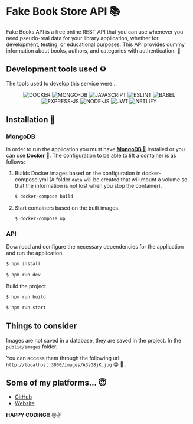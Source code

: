 # Fake Book Store API :books:

Fake Books API is a free online REST API that you can use whenever you need pseudo-real data for your library application, whether for development, testing, or educational purposes. This API provides dummy information about books, authors, and categories with authentication. :closed_book:

## Development tools used :gear:

The tools used to develop this service were...

<div align='center'>

![**DOCKER**](https://img.shields.io/badge/Docker-2CA5E0?style=for-the-badge&logo=docker&logoColor=white)
![**MONGO-DB**](https://img.shields.io/badge/MongoDB-4EA94B?style=for-the-badge&logo=mongodb&logoColor=white)
![**JAVASCRIPT**](https://img.shields.io/badge/JavaScript-323330?style=for-the-badge&logo=javascript&logoColor=F7DF1E)
![**ESLINT**](https://img.shields.io/badge/eslint-3A33D1?style=for-the-badge&logo=eslint&logoColor=white)
![**BABEL**](https://img.shields.io/badge/Babel-F9DC3E?style=for-the-badge&logo=babel&logoColor=white)
![**EXPRESS-JS**](https://img.shields.io/badge/Express%20js-000000?style=for-the-badge&logo=express&logoColor=white)
![**NODE-JS**](https://img.shields.io/badge/Node%20js-339933?style=for-the-badge&logo=nodedotjs&logoColor=white)
![**JWT**](https://img.shields.io/badge/JWT-000000?style=for-the-badge&logo=JSON%20web%20tokens&logoColor=white)
![**NETLIFY**](https://img.shields.io/badge/Netlify-00C7B7?style=for-the-badge&logo=netlify&logoColor=white)

</div>

## Installation :rocket:

### MongoDB 

In order to run the application you must have [**MongoDB :seedling:**](https://www.mongodb.com/) installed or you can use [**Docker :whale2:**](https://www.docker.com/products/docker-desktop/). The configuration to be able to lift a container is as follows:

1. Builds Docker images based on the configuration in docker-compose.yml (A folder `data` will be created that will mount a volume so that the information is not lost when you stop the container).

    ```sh
    $ docker-compose build
    ```

2. Start containers based on the built images.

    ```sh
    $ docker-compose up
    ```



### API

Download and configure the necessary dependencies for the application and run the application.

```sh
$ npm install
    
$ npm run dev
```

Build the project

```sh
$ npm run build

$ npm run start
```

## Things to consider

Images are not saved in a database, they are saved in the project. In the `public/images` folder.

You can access them through the following url: `http://localhost:3000/images/A3sG8jK.jpg` :upside_down_face: :slightly_smiling_face: .

## Some of my platforms... :innocent:

- [GitHub](https://github.com/FLCHRIS)
- [Website](https://christianfl.netlify.app/)

**HAPPY CODING!!** 🙃✌️